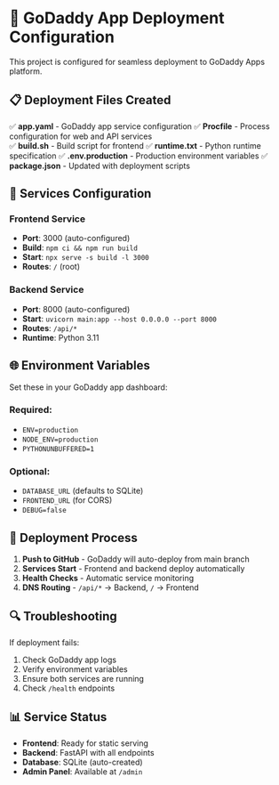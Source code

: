 # 🚀 GoDaddy App Deployment Configuration

This project is configured for seamless deployment to GoDaddy Apps platform.

## 📋 Deployment Files Created

✅ **app.yaml** - GoDaddy app service configuration
✅ **Procfile** - Process configuration for web and API services  
✅ **build.sh** - Build script for frontend
✅ **runtime.txt** - Python runtime specification
✅ **.env.production** - Production environment variables
✅ **package.json** - Updated with deployment scripts

## 🔧 Services Configuration

### Frontend Service
- **Port**: 3000 (auto-configured)
- **Build**: `npm ci && npm run build`
- **Start**: `npx serve -s build -l 3000`
- **Routes**: `/` (root)

### Backend Service  
- **Port**: 8000 (auto-configured)
- **Start**: `uvicorn main:app --host 0.0.0.0 --port 8000`
- **Routes**: `/api/*`
- **Runtime**: Python 3.11

## 🌐 Environment Variables

Set these in your GoDaddy app dashboard:

### Required:
- `ENV=production`
- `NODE_ENV=production`
- `PYTHONUNBUFFERED=1`

### Optional:
- `DATABASE_URL` (defaults to SQLite)
- `FRONTEND_URL` (for CORS)
- `DEBUG=false`

## 🚦 Deployment Process

1. **Push to GitHub** - GoDaddy will auto-deploy from main branch
2. **Services Start** - Frontend and backend deploy automatically  
3. **Health Checks** - Automatic service monitoring
4. **DNS Routing** - `/api/*` → Backend, `/` → Frontend

## 🔍 Troubleshooting

If deployment fails:
1. Check GoDaddy app logs
2. Verify environment variables
3. Ensure both services are running
4. Check `/health` endpoints

## 📊 Service Status

- **Frontend**: Ready for static serving
- **Backend**: FastAPI with all endpoints
- **Database**: SQLite (auto-created)
- **Admin Panel**: Available at `/admin`